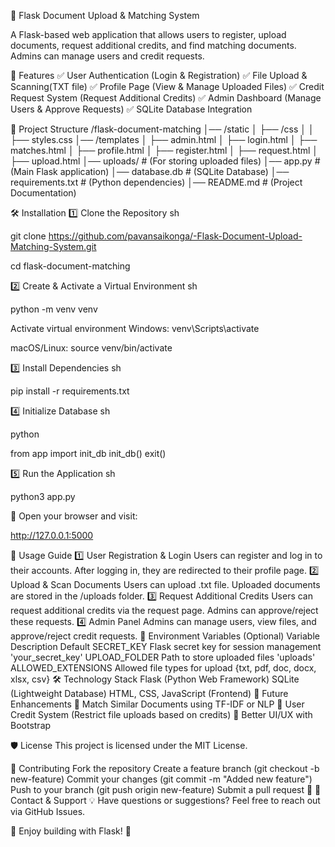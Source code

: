 📌 Flask Document Upload & Matching System

A Flask-based web application that allows users to register, upload documents, request additional credits, and find matching documents. Admins can manage users and credit requests.

🚀 Features
✅ User Authentication (Login & Registration)
✅ File Upload & Scanning(TXT file) ✅ Profile Page (View & Manage Uploaded Files)
✅ Credit Request System (Request Additional Credits)
✅ Admin Dashboard (Manage Users & Approve Requests)
✅ SQLite Database Integration

📁 Project Structure
/flask-document-matching │── /static │ ├── /css │ │ ├── styles.css │── /templates │ ├── admin.html │ ├── login.html │ ├── matches.html │ ├── profile.html │ ├── register.html │ ├── request.html │ ├── upload.html │── uploads/ # (For storing uploaded files) │── app.py # (Main Flask application) │── database.db # (SQLite Database) │── requirements.txt # (Python dependencies) │── README.md # (Project Documentation)

🛠 Installation
1️⃣ Clone the Repository
sh

git clone https://github.com/pavansaikonga/-Flask-Document-Upload-Matching-System.git

cd flask-document-matching

2️⃣ Create & Activate a Virtual Environment
sh

python -m venv venv

Activate virtual environment
Windows:
venv\Scripts\activate

macOS/Linux:
source venv/bin/activate

3️⃣ Install Dependencies
sh

pip install -r requirements.txt

4️⃣ Initialize Database
sh

python

from app import init_db init_db() exit()

5️⃣ Run the Application
sh

python3 app.py

📌 Open your browser and visit:

http://127.0.0.1:5000

📝 Usage Guide
1️⃣ User Registration & Login
Users can register and log in to their accounts.
After logging in, they are redirected to their profile page.
2️⃣ Upload & Scan Documents
Users can upload .txt file.
Uploaded documents are stored in the /uploads folder.
3️⃣ Request Additional Credits
Users can request additional credits via the request page.
Admins can approve/reject these requests.
4️⃣ Admin Panel
Admins can manage users, view files, and approve/reject credit requests.
🔧 Environment Variables (Optional)
Variable	Description	Default
SECRET_KEY	Flask secret key for session management	'your_secret_key'
UPLOAD_FOLDER	Path to store uploaded files	'uploads'
ALLOWED_EXTENSIONS	Allowed file types for upload	{txt, pdf, doc, docx, xlsx, csv}
🛠 Technology Stack
Flask (Python Web Framework)
SQLite (Lightweight Database)
HTML, CSS, JavaScript (Frontend)
📌 Future Enhancements
🔹 Match Similar Documents using TF-IDF or NLP
🔹 User Credit System (Restrict file uploads based on credits)
🔹 Better UI/UX with Bootstrap

🛡 License
This project is licensed under the MIT License.

🤝 Contributing
Fork the repository
Create a feature branch (git checkout -b new-feature)
Commit your changes (git commit -m "Added new feature")
Push to your branch (git push origin new-feature)
Submit a pull request 🚀
📧 Contact & Support
💡 Have questions or suggestions? Feel free to reach out via GitHub Issues.

📌 Enjoy building with Flask! 🚀
